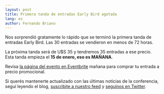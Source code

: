 ```yaml
---
layout: post
title: Primera tanda de entradas Early Bird agotada
lang: es
author: Fernando Briano
---
```

Nos sorprendió gratamente lo rápido que se terminó la primera tanda de entradas Early Bird. Las 30 entradas se vendieron en menos de 72 horas.

La próxima tanda será de U$S 35 y tendremos 35 entradas a ese precio. Esta tanda empieza el **15 de enero, eso es MAÑANA**.

Revisa [la página del evento en Eventbrite](http://rubyconfuy2013.eventbrite.com/) mañana para comprar tu entrada a precio promocional.

Si querés mantenerte actualizado con las últimas noticias de la conferencia, seguí leyendo el blog, [suscribite a nuestro feed](/feed.xml) y [seguinos en Twitter](http://twitter.com/rubyconfuruguay).
